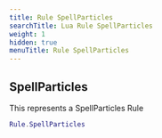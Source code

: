 ```yaml
---
title: Rule SpellParticles
searchTitle: Lua Rule SpellParticles
weight: 1
hidden: true
menuTitle: Rule SpellParticles
---
```

## SpellParticles

This represents a SpellParticles Rule
```lua
Rule.SpellParticles
```
